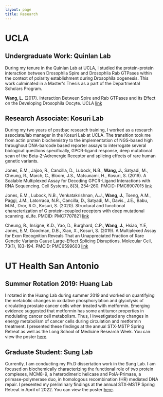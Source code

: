 ```yaml
---
layout: page
title: Research
---
```


# UCLA

## Undergraduate Work: Quinlan Lab

During my tenure in the Quinlan Lab at UCLA, I studied the protein-protein interaction between Drosophila Spire and Drosophila Rab GTPases within the context of polarity establishment during Drosophila oogenesis. This work culminated in a Master's Thesis as a part of the Departmental Scholars Program.

**Wang, L.** (2017). Interaction Between Spire and Rab GTPases and its Effect on the Developing Drosophila Oocyte. UCLA [link](https://escholarship.org/uc/item/5hv5d87j)

  
## Research Associate: Kosuri Lab

During my two years of postbac research training, I worked as a research associate/lab manager in the Kosuri Lab at UCLA. The transition took me from actin protein biochemistry to the implementation of NGS-based high throughout DNA-barcode based reporter assays to interrogate several biological questions specifically, GPCR-ligand response, deep mutational scan of the Beta-2-Adrenergic Receptor and splicing effects of rare human genetic variants.

Jones, E.M., Jajoo, R., Cancilla, D., Lubock, N.B., **Wang, J.**, Satyadi, M., Cheung, R., March, C., Bloom, J.S., Matsunami, H., Kosuri, S. (2019). A Scalable Multiplexed Assay for Decoding GPCR-Ligand Interactions with RNA Sequencing. Cell Systems, 8(3), 254-260. PMCID: PMC6907015 [link](https://pubmed.ncbi.nlm.nih.gov/30904378/)

Jones, E.M., Lubock, N.B., Venkatakrishnan, A.J., **Wang, J.**, Tseng, A.M., Paggi, J.M., Latorraca, N.R., Cancilla, D., Satyadi, M., Davis., J.E., Babu, M.M., Dror, R.O., Kosuri, S. (2020). Structural and functional characterization of G protein-coupled receptors with deep mutational scanning. eLife. PMCID: PMC7707821 [link](https://elifesciences.org/articles/54895)

Cheung, R., Insigne, K.D., Yao, D., Burghard, C.P., **Wang, J.**, Hsiao, Y.E, Jones, E.M, Goodman, D.B., Xiao, X., Kosuri, S. (2019). A Multiplexed Assay for Exon Recognition Reveals That an Unappreciated Fraction of Rare Genetic Variants Cause Large-Effect Splicing Disruptions. Molecular Cell, 73(1), 183-194. PMCID: PMC6599603 [link](https://www.sciencedirect.com/science/article/pii/S1097276518308979)


# UT Health San Antonio

## Summer Rotation 2019: Huang Lab

I rotated in the Huang Lab during summer 2019 and worked on quantifying the metabolic changes in oxidative phosphorylation and glycolysis of circulating prostate cancer cells when treated with metformin. Emerging evidence suggested that metformin has some antitumor properties in modulating cancer cell metabolism. Thus, I investigated any changes in energy metabolism of cancer cells during circulation and metformin treatment. I presented these findings at the annual STX-MSTP Spring Retreat as well as the Long School of Medicine Research Week. You can view the poster <a href="/poster/MSTP%20Spring%20Poster%202020.pdf" target="_blank">here</a>.

## Graduate Student: Sung Lab

Currently, I am conducting my Ph.D dissertation work in the Sung Lab. I am focused on biochemically characterizing the functional role of two protein complexes, MCM8-9, a heterodimeric helicase and PolA-Primase, a primase-polymerase duo, in homologous recombination (HR) mediated DNA repair. I presented my preliminary findings at the annual STX-MSTP Spring Retreat in April of 2022. You can view the poster <a href="/poster/MSTP%20Spring%20Retreat%202022%20Poster.pdf" target="_blank">here</a>.
